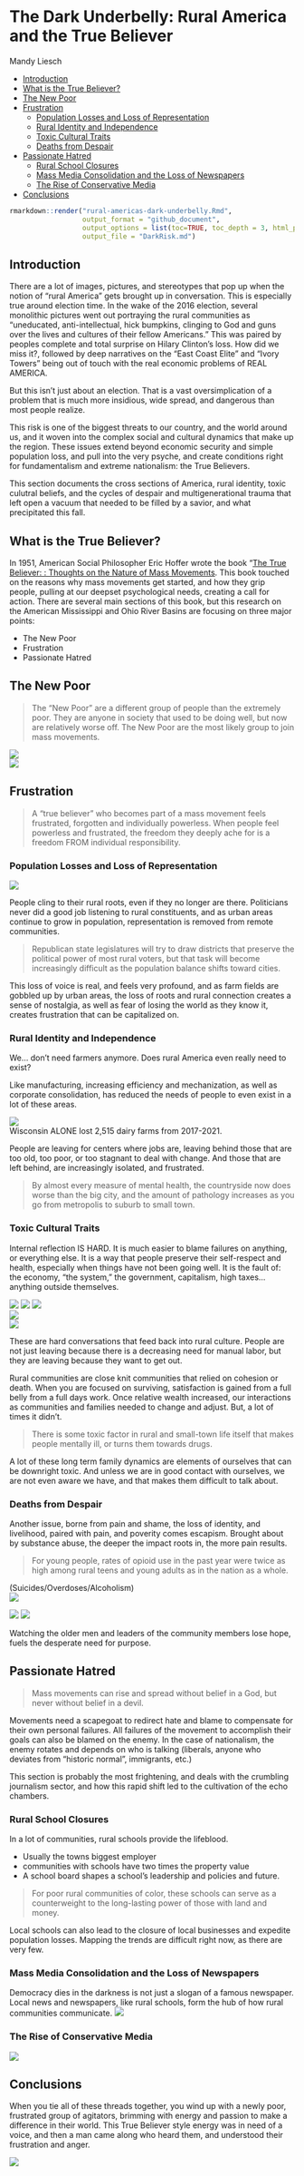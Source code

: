 The Dark Underbelly: Rural America and the True Believer
================
Mandy Liesch

-   [Introduction](#introduction)
-   [What is the True Believer?](#what-is-the-true-believer)
-   [The New Poor](#the-new-poor)
-   [Frustration](#frustration)
    -   [Population Losses and Loss of
        Representation](#population-losses-and-loss-of-representation)
    -   [Rural Identity and
        Independence](#rural-identity-and-independence)
    -   [Toxic Cultural Traits](#toxic-cultural-traits)
    -   [Deaths from Despair](#deaths-from-despair)
-   [Passionate Hatred](#passionate-hatred)
    -   [Rural School Closures](#rural-school-closures)
    -   [Mass Media Consolidation and the Loss of
        Newspapers](#mass-media-consolidation-and-the-loss-of-newspapers)
    -   [The Rise of Conservative
        Media](#the-rise-of-conservative-media)
-   [Conclusions](#conclusions)

``` r
rmarkdown::render("rural-americas-dark-underbelly.Rmd", 
                  output_format = "github_document", 
                  output_options = list(toc=TRUE, toc_depth = 3, html_preview=FALSE), 
                  output_file = "DarkRisk.md")
```

## Introduction

There are a lot of images, pictures, and stereotypes that pop up when
the notion of “rural America” gets brought up in conversation. This is
especially true around election time. In the wake of the 2016 election,
several monolithic pictures went out portraying the rural communities as
“uneducated, anti-intellectual, hick bumpkins, clinging to God and guns
over the lives and cultures of their fellow Americans.” This was paired
by peoples complete and total surprise on Hilary Clinton’s loss. How did
we miss it?, followed by deep narratives on the “East Coast Elite” and
“Ivory Towers” being out of touch with the real economic problems of
REAL AMERICA.

But this isn’t just about an election. That is a vast oversimplication
of a problem that is much more insidious, wide spread, and dangerous
than most people realize.

This risk is one of the biggest threats to our country, and the world
around us, and it woven into the complex social and cultural dynamics
that make up the region. These issues extend beyond economic security
and simple population loss, and pull into the very psyche, and create
conditions right for fundamentalism and extreme nationalism: the True
Believers.

This section documents the cross sections of America, rural identity,
toxic culutral beliefs, and the cycles of despair and multigenerational
trauma that left open a vacuum that needed to be filled by a savior, and
what precipitated this fall.

## What is the True Believer?

In 1951, American Social Philosopher Eric Hoffer wrote the book “[The
True Believer: : Thoughts on the Nature of Mass
Movements](https://en.wikipedia.org/wiki/The_True_Believer). This book
touched on the reasons why mass movements get started, and how they grip
people, pulling at our deepset psychological needs, creating a call for
action. There are several main sections of this book, but this research
on the American Mississippi and Ohio River Basins are focusing on three
major points:  
- The New Poor  
- Frustration  
- Passionate Hatred

## The New Poor

> The “New Poor” are a different group of people than the extremely
> poor. They are anyone in society that used to be doing well, but now
> are relatively worse off. The New Poor are the most likely group to
> join mass movements.

![](images/farmjobloss.jpg)  
![](images/manufacturingloss.jpg)

## Frustration

> A “true believer” who becomes part of a mass movement feels
> frustrated, forgotten and individually powerless. When people feel
> powerless and frustrated, the freedom they deeply ache for is a
> freedom FROM individual responsibility.

### Population Losses and Loss of Representation

![](images/populationLost.jpg)

People cling to their rural roots, even if they no longer are there.
Politicians never did a good job listening to rural constituents, and as
urban areas continue to grow in population, representation is removed
from remote communities.

> Republican state legislatures will try to draw districts that preserve
> the political power of most rural voters, but that task will become
> increasingly difficult as the population balance shifts toward cities.

This loss of voice is real, and feels very profound, and as farm fields
are gobbled up by urban areas, the loss of roots and rural connection
creates a sense of nostalgia, as well as fear of losing the world as
they know it, creates frustration that can be capitalized on.

### Rural Identity and Independence

We… don’t need farmers anymore. Does rural America even really need to
exist?

Like manufacturing, increasing efficiency and mechanization, as well as
corporate consolidation, has reduced the needs of people to even exist
in a lot of these areas.

![](images/croplandCons.jpg)  
Wisconsin ALONE lost 2,515 dairy farms from 2017-2021.

People are leaving for centers where jobs are, leaving behind those that
are too old, too poor, or too stagnant to deal with change. And those
that are left behind, are increasingly isolated, and frustrated.

> By almost every measure of mental health, the countryside now does
> worse than the big city, and the amount of pathology increases as you
> go from metropolis to suburb to small town.

### Toxic Cultural Traits

Internal reflection IS HARD. It is much easier to blame failures on
anything, or everything else. It is a way that people preserve their
self-respect and health, especially when things have not been going
well. It is the fault of: the economy, “the system,” the government,
capitalism, high taxes… anything outside themselves.

![](images/drtaber1.jpg) ![](images/drtaber2.jpg)
![](images/drtaber3.jpg)  
![](images/drtaber4.jpg)  
![](images/drtaber5.jpg)

These are hard conversations that feed back into rural culture. People
are not just leaving because there is a decreasing need for manual
labor, but they are leaving because they want to get out.

Rural communities are close knit communities that relied on cohesion or
death. When you are focused on surviving, satisfaction is gained from a
full belly from a full days work. Once relative wealth increased, our
interactions as communities and families needed to change and adjust.
But, a lot of times it didn’t.

> There is some toxic factor in rural and small-town life itself that
> makes people mentally ill, or turns them towards drugs.

A lot of these long term family dynamics are elements of ourselves that
can be downright toxic. And unless we are in good contact with
ourselves, we are not even aware we have, and that makes them difficult
to talk about.

### Deaths from Despair

Another issue, borne from pain and shame, the loss of identity, and
livelihood, paired with pain, and poverity comes escapism. Brought about
by substance abuse, the deeper the impact roots in, the more pain
results.

> For young people, rates of opioid use in the past year were twice as
> high among rural teens and young adults as in the nation as a whole.

(Suicides/Overdoses/Alcoholism)  
![](images/suicide.jpg)

![](images/drugOD.jpg) ![](images/alcoholDeaths.jpg)

Watching the older men and leaders of the community members lose hope,
fuels the desperate need for purpose.

## Passionate Hatred

> Mass movements can rise and spread without belief in a God, but never
> without belief in a devil.

Movements need a scapegoat to redirect hate and blame to compensate for
their own personal failures. All failures of the movement to accomplish
their goals can also be blamed on the enemy. In the case of nationalism,
the enemy rotates and depends on who is talking (liberals, anyone who
deviates from “historic normal”, immigrants, etc.)

This section is probably the most frightening, and deals with the
crumbling journalism sector, and how this rapid shift led to the
cultivation of the echo chambers.

### Rural School Closures

In a lot of communities, rural schools provide the lifeblood.  
- Usually the towns biggest employer  
- communities with schools have two times the property value  
- A school board shapes a school’s leadership and policies and future.

> For poor rural communities of color, these schools can serve as a
> counterweight to the long-lasting power of those with land and money.

Local schools can also lead to the closure of local businesses and
expedite population losses. Mapping the trends are difficult right now,
as there are very few.

### Mass Media Consolidation and the Loss of Newspapers

Democracy dies in the darkness is not just a slogan of a famous
newspaper. Local news and newspapers, like rural schools, form the hub
of how rural communities communicate. ![](images/disappearingNews.png)

### The Rise of Conservative Media

![](images/hyperpartisanMedia.JPG)

## Conclusions

When you tie all of these threads together, you wind up with a newly
poor, frustrated group of agitators, brimming with energy and passion to
make a difference in their world. This True Believer style energy was in
need of a voice, and then a man came along who heard them, and
understood their frustration and anger.

![](images/trumpsSupport.jpg)
